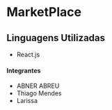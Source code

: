 # MarketPlace 

## Linguagens Utilizadas

- React.js

#### Integrantes

- ABNER ABREU
- Thiago Mendes
- Larissa






